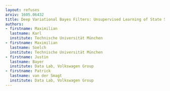 ```yaml
---
layout: refuses
arxiv: 1605.06432
title: Deep Variational Bayes Filters: Unsupervised Learning of State Space Models from Raw Data
authors:
- firstname: Maximilian
  lastname: Karl
  institute: Technische Universität München
- firstname: Maximilian
  lastname: Soelch
  institute: Technische Universität München
- firstname: Justin
  lastname: Bayer
  institute: Data Lab, Volkswagen Group
- firstname: Patrick
  lastname: van der Smagt
  institute: Data Lab, Volkswagen Group
---
```

